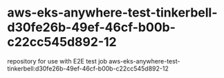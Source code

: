 # aws-eks-anywhere-test-tinkerbell-d30fe26b-49ef-46cf-b00b-c22cc545d892-12
repository for use with E2E test job aws-eks-anywhere-test-tinkerbell:d30fe26b-49ef-46cf-b00b-c22cc545d892-12
